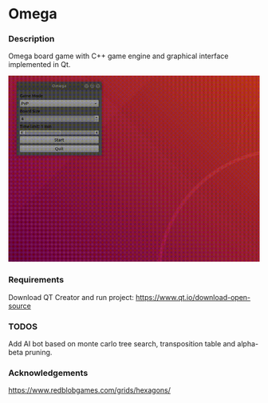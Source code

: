 # Omega
### Description
Omega board game with C++ game engine and graphical interface implemented in Qt.

![](gameplay.gif)

### Requirements
Download QT Creator and run project:
https://www.qt.io/download-open-source

### TODOS
Add AI bot based on monte carlo tree search, transposition table and alpha-beta pruning.

### Acknowledgements
https://www.redblobgames.com/grids/hexagons/


